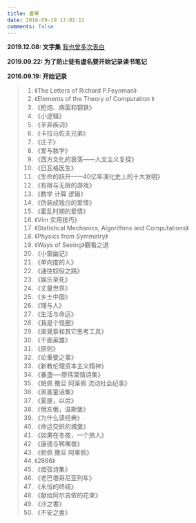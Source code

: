 ```yaml
---
title: 書單
date: 2016-09-19 17:01:11
comments: false
---
```


**2019.12.08: 文字集** [我也曾多次表白](https://github.com/QIanGua/guwenxuan)

**2019.09.22: 为了防止徒有虚名要开始记录读书笔记**
 
**2016.09.19: 开始记录**

> 01. 《The Letters of Richard P.Feynman》
> 02. 《Elements of the Theory of Computation 》
> 03. 《枪炮、病菌和钢铁》
> 04. 《小逻辑》
> 05. 《辛弃疾词》
> 06. 《卡拉马佐夫兄弟》
> 07. 《庄子》
> 08. 《爱与数学》
> 09. 《西方文化的衰落——人文主义复探》
> 10. 《日瓦格医生》
> 11. 《生命的跃升——40亿年演化史上的十大发明》
> 12. 《有限与无限的游戏》
> 13. 《数学 计算 逻辑》
> 14. 《伪装成独白的爱情》
> 15. 《霍乱时期的爱情》
> 16. 《Vim 实用技巧》
> 17. 《Statistical Mechanics, Algorithms and Computations》
> 18. 《Physics from Symmetry》
> 19. 《Ways of Seeing》觀看之道
> 20. 《小窗幽记》
> 21. 《单向度的人》
> 22. 《通往奴役之路》
> 23. 《娱乐至死》
> 24. 《丈量世界》
> 25. 《乡土中国》
> 26. 《理与人》
> 27. 《生活与命运》
> 28. 《我是个怪圈》
> 29. 《直覺泵和其它思考工具》
> 30. 《千面英雄》
> 31. 《原则》
> 32. 《论重要之事》
> 33. 《新教伦理资本主义精神》
> 34. 《春盏──廖伟棠情诗集》
> 35. 《帕佩 撒旦 阿莱佩 流动社会纪事》
> 36. 《黑塞童话集》
> 37. 《夏屋，以后》
> 38. 《俄亥俄，温斯堡》
> 39. 《为什么读经典》
> 40. 《命运交织的城堡》
> 41. 《如果在冬夜，一个旅人》
> 42. 《康德与鸭嘴兽》
> 43. 《帕佩 撒旦 阿莱佩》
> 44. 《2666》
> 45. 《痖弦诗集》
> 46. 《老巴塔哥尼亚列车》
> 47. 《永恒的终结》
> 48. 《献给阿尔吉侬的花束》
> 49. 《沙之書》
> 50. 《不安之書》
